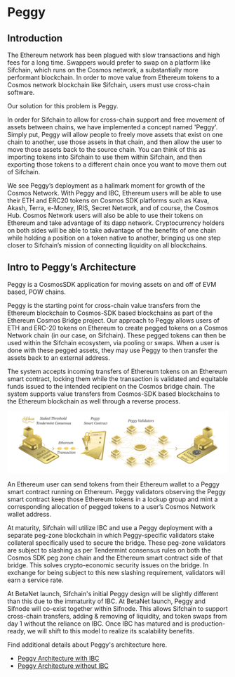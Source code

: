 # Peggy

## Introduction

The Ethereum network has been plagued with slow transactions and high fees for a long time. Swappers would prefer to swap on a platform like Sifchain, which runs on the Cosmos network, a substantially more performant blockchain. In order to move value from Ethereum tokens to a Cosmos network blockchain like Sifchain, users must use cross-chain software.

Our solution for this problem is Peggy.

In order for Sifchain to allow for cross-chain support and free movement of assets between chains, we have implemented a concept named 'Peggy'. Simply put, Peggy will allow people to freely move assets that exist on one chain to another, use those assets in that chain, and then allow the user to move those assets back to the source chain. You can think of this as importing tokens into Sifchain to use them within Sifchain, and then exporting those tokens to a different chain once you want to move them out of Sifchain.

We see Peggy’s deployment as a hallmark moment for growth of the Cosmos Network. With Peggy and IBC, Ethereum users will be able to use their ETH and ERC20 tokens on Cosmos SDK platforms such as Kava, Akash, Terra, e-Money, IRIS, Secret Network, and of course, the Cosmos Hub. Cosmos Network users will also be able to use their tokens on Ethereum and take advantage of its dapp network. Cryptocurrency holders on both sides will be able to take advantage of the benefits of one chain while holding a position on a token native to another, bringing us one step closer to Sifchain’s mission of connecting liquidity on all blockchains.

## **Intro to Peggy’s Architecture**

Peggy is a CosmosSDK application for moving assets on and off of EVM based, POW chains.

Peggy is the starting point for cross-chain value transfers from the Ethereum blockchain to Cosmos-SDK based blockchains as part of the Ethereum Cosmos Bridge project. Our approach to Peggy allows users of ETH and ERC-20 tokens on Ethereum to create pegged tokens on a Cosmos Network chain (in our case, on Sifchain). These pegged tokens can then be used within the Sifchain ecosystem, via pooling or swaps. When a user is done with these pegged assets, they may use Peggy to then transfer the assets back to an external address.

The system accepts incoming transfers of Ethereum tokens on an Ethereum smart contract, locking them while the transaction is validated and equitable funds issued to the intended recipient on the Cosmos bridge chain. The system supports value transfers from Cosmos-SDK based blockchains to the Ethereum blockchain as well through a reverse process.

![](<../.gitbook/assets/Screen Shot 2021-01-14 at 12.55.57 PM.png>)

An Ethereum user can send tokens from their Ethereum wallet to a Peggy smart contract running on Ethereum. Peggy validators observing the Peggy smart contract keep those Ethereum tokens in a lockup group and mint a corresponding allocation of pegged tokens to a user’s Cosmos Network wallet address.

At maturity, Sifchain will utilize IBC and use a Peggy deployment with a separate peg-zone blockchain in which Peggy-specific validators stake collateral specifically used to secure the bridge. These peg-zone validators are subject to slashing as per Tendermint consensus rules on both the Cosmos SDK peg zone chain and the Ethereum smart contract side of that bridge. This solves crypto-economic security issues on the bridge. In exchange for being subject to this new slashing requirement, validators will earn a service rate.

At BetaNet launch, Sifchain's initial Peggy design will be slightly different than this due to the immaturity of IBC. At BetaNet launch, Peggy and Sifnode will co-exist together within Sifnode. This allows Sifchain to support cross-chain transfers, adding & removing of liquidity, and token swaps from day 1 without the reliance on IBC. Once IBC has matured and is production-ready, we will shift to this model to realize its scalability benefits.

Find additional details about Peggy's architecture here.

* [Peggy Architecture with IBC](https://github.com/Sifchain/peggy/blob/develop/docs/sifchain-peggy-architecture.md)
* [Peggy Architecture without IBC](https://github.com/Sifchain/peggy/blob/develop/docs/sifchain-peggy-architecture-no-ibc.md)&#x20;
